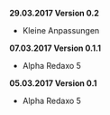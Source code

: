 
**29.03.2017 Version 0.2**

- Kleine Anpassungen

**07.03.2017 Version 0.1.1**

- Alpha Redaxo 5

**05.03.2017 Version 0.1**

- Alpha Redaxo 5
